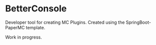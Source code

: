 # BetterConsole

Developer tool for creating MC Plugins.
Created using the SpringBoot-PaperMC template.

Work in progress.
